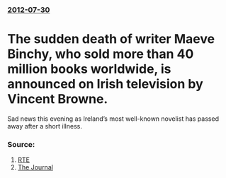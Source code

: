 ### [2012-07-30](/news/2012/07/30/index.md)

# The sudden death of writer Maeve Binchy, who sold more than 40 million books worldwide, is announced on Irish television by Vincent Browne. 

Sad news this evening as Ireland&#8217;s most well-known novelist has passed away after a short illness.


### Source:

1. [RTE](http://www.rte.ie/news/2012/0730/writer-maeve-binchy-dies-aged-72.html)
2. [The Journal](http://www.thejournal.ie/beloved-irish-writer-maeve-binchy-has-died-aged-72-538914-Jul2012/)
